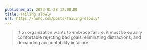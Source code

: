 ```yaml
---
published_at: 2023-01-28 12:00:00
title: Failing slowly
url: https://hoho.com/posts/failing-slowly/
---
```


<blockquote><p>If an organization wants to embrace failure, it must be equally comfortable rejecting bad goals, eliminating distractions, and demanding accountability in failure.</p></blockquote>
